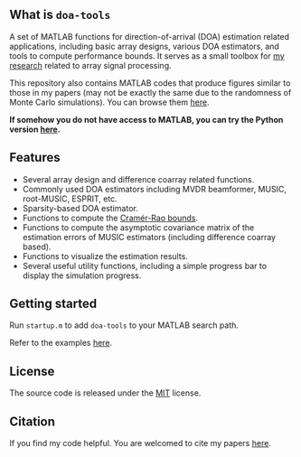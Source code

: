 ## What is `doa-tools`

A set of MATLAB functions for direction-of-arrival (DOA) estimation related
applications, including basic array designs, various DOA estimators, and tools
to compute performance bounds. It serves as a small toolbox for
[my research](http://research.wmz.ninja/research.html)
related to array signal processing.

This repository also contains MATLAB codes that produce figures similar to
those in my papers (may not be exactly the same due to the randomness of Monte
Carlo simulations). You can browse them [here](examples/experiments).

**If somehow you do not have access to MATLAB, you can try the Python version [here](https://github.com/morriswmz/doatools.py).**

## Features

* Several array design and difference coarray related functions.
* Commonly used DOA estimators including MVDR beamformer, MUSIC,
  root-MUSIC, ESPRIT, etc.
* Sparsity-based DOA estimator.
* Functions to compute the [Cramér-Rao bounds](https://en.wikipedia.org/wiki/Cram%C3%A9r%E2%80%93Rao_bound).
* Functions to compute the asymptotic covariance matrix of the estimation errors
  of MUSIC estimators (including difference coarray based).
* Functions to visualize the estimation results.
* Several useful utility functions, including a simple progress bar to
  display the simulation progress.

## Getting started

Run `startup.m` to add `doa-tools` to your MATLAB search path.

Refer to the examples [here](examples/).

## License

The source code is released under the [MIT](LICENSE.md) license.

## Citation

If you find my code helpful. You are welcomed to cite my papers
[here](http://research.wmz.ninja/research.html).
